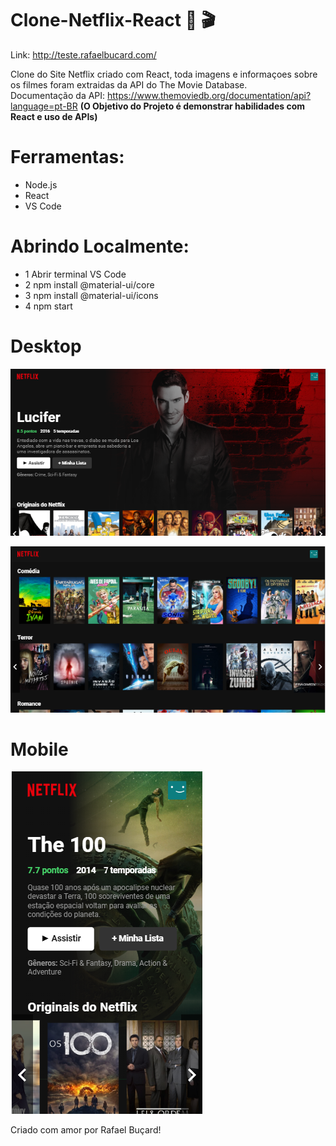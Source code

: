 # Clone-Netflix-React  :movie_camera: :clapper:

Link: http://teste.rafaelbucard.com/

 Clone do Site Netflix criado com React, toda imagens e informaçoes sobre os filmes foram extraidas da API do The Movie Database.  
Documentação da API:  https://www.themoviedb.org/documentation/api?language=pt-BR
 **(O Objetivo do Projeto é demonstrar habilidades com React e uso de APIs)**
# Ferramentas:
* Node.js
* React
* VS Code
# Abrindo Localmente:
* 1 Abrir terminal VS Code
* 2 npm install @material-ui/core
* 3 npm install @material-ui/icons
* 4 npm start 

# Desktop

![alt text](https://github.com/rafaelbucard/Clone-Netflix-React/blob/master/desktop.png)

![alt text](https://github.com/rafaelbucard/Clone-Netflix-React/blob/master/desktop2.png)

# Mobile

![alt text](https://github.com/rafaelbucard/Clone-Netflix-React/blob/master/mobile.png)


Criado com amor por Rafael Buçard! 
